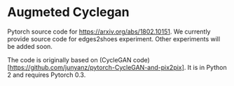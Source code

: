 # Augmeted Cyclegan

Pytorch source code for https://arxiv.org/abs/1802.10151. 
We currently provide source code for edges2shoes experiment. Other experiments will be added soon.

The code is originally based on (CycleGAN code)[https://github.com/junyanz/pytorch-CycleGAN-and-pix2pix]. 
It is in Python 2 and requires Pytorch 0.3.
